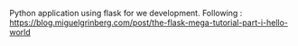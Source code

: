 Python application using flask for we development.
Following : https://blog.miguelgrinberg.com/post/the-flask-mega-tutorial-part-i-hello-world
